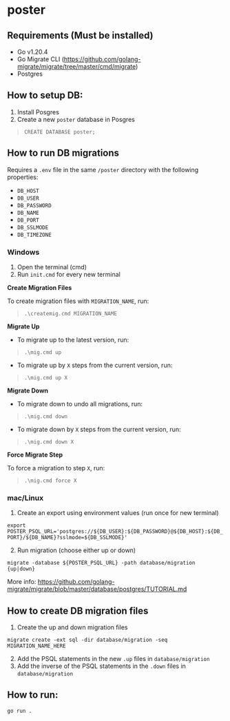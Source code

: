 # poster
## Requirements (Must be installed)
- Go v1.20.4
- Go Migrate CLI (https://github.com/golang-migrate/migrate/tree/master/cmd/migrate)
- Postgres

## How to setup DB:
1. Install Posgres
2. Create a new `poster` database in Posgres
>`CREATE DATABASE poster;`

## How to run DB migrations
Requires a `.env` file in the same `/poster` directory with the following properties:
- `DB_HOST`
- `DB_USER`
- `DB_PASSWORD`
- `DB_NAME`
- `DB_PORT`
- `DB_SSLMODE`
- `DB_TIMEZONE`

### Windows
1. Open the terminal (cmd)
2. Run `init.cmd` for every new terminal

**Create Migration Files**

To create migration files with `MIGRATION_NAME`, run:
>`.\createmig.cmd MIGRATION_NAME`

**Migrate Up**

- To migrate up to the latest version, run:
>`.\mig.cmd up`

- To migrate up by `X` steps from the current version, run:
>`.\mig.cmd up X`

**Migrate Down**

- To migrate down to undo all migrations, run:
>`.\mig.cmd down`

- To migrate down by `X` steps from the current version, run:
>`.\mig.cmd down X`

**Force Migrate Step**

To force a migration to step `X`, run:
>`.\mig.cmd force X`

### mac/Linux
1. Create an export using environment values (run once for new terminal)

`export POSTER_PSQL_URL='postgres://${DB_USER}:${DB_PASSWORD}@${DB_HOST}:${DB_PORT}/${DB_NAME}?sslmode=${DB_SSLMODE}'`

2. Run migration (choose either up or down)

`migrate -database ${POSTER_PSQL_URL} -path database/migration {up|down}`

More info: https://github.com/golang-migrate/migrate/blob/master/database/postgres/TUTORIAL.md

## How to create DB migration files
1. Create the up and down migration files

`migrate create -ext sql -dir database/migration -seq MIGRATION_NAME_HERE`

2. Add the PSQL statements in the new `.up` files in `database/migration`
3. Add the inverse of the PSQL statements in the `.down` files in `database/migration`

## How to run:
`go run .`
